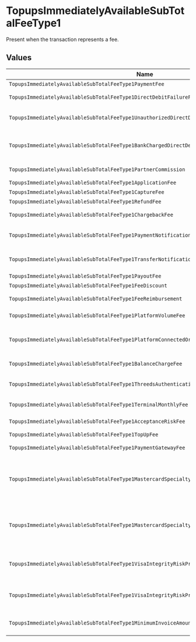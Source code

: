 # TopupsImmediatelyAvailableSubTotalFeeType1

Present when the transaction represents a fee.


## Values

| Name                                                                                          | Value                                                                                         |
| --------------------------------------------------------------------------------------------- | --------------------------------------------------------------------------------------------- |
| `TopupsImmediatelyAvailableSubTotalFeeType1PaymentFee`                                        | payment-fee                                                                                   |
| `TopupsImmediatelyAvailableSubTotalFeeType1DirectDebitFailureFee`                             | direct-debit-failure-fee                                                                      |
| `TopupsImmediatelyAvailableSubTotalFeeType1UnauthorizedDirectDebitFee`                        | unauthorized-direct-debit-fee                                                                 |
| `TopupsImmediatelyAvailableSubTotalFeeType1BankChargedDirectDebitFailureFee`                  | bank-charged-direct-debit-failure-fee                                                         |
| `TopupsImmediatelyAvailableSubTotalFeeType1PartnerCommission`                                 | partner-commission                                                                            |
| `TopupsImmediatelyAvailableSubTotalFeeType1ApplicationFee`                                    | application-fee                                                                               |
| `TopupsImmediatelyAvailableSubTotalFeeType1CaptureFee`                                        | capture-fee                                                                                   |
| `TopupsImmediatelyAvailableSubTotalFeeType1RefundFee`                                         | refund-fee                                                                                    |
| `TopupsImmediatelyAvailableSubTotalFeeType1ChargebackFee`                                     | chargeback-fee                                                                                |
| `TopupsImmediatelyAvailableSubTotalFeeType1PaymentNotificationFee`                            | payment-notification-fee                                                                      |
| `TopupsImmediatelyAvailableSubTotalFeeType1TransferNotificationFee`                           | transfer-notification-fee                                                                     |
| `TopupsImmediatelyAvailableSubTotalFeeType1PayoutFee`                                         | payout-fee                                                                                    |
| `TopupsImmediatelyAvailableSubTotalFeeType1FeeDiscount`                                       | fee-discount                                                                                  |
| `TopupsImmediatelyAvailableSubTotalFeeType1FeeReimbursement`                                  | fee-reimbursement                                                                             |
| `TopupsImmediatelyAvailableSubTotalFeeType1PlatformVolumeFee`                                 | platform-volume-fee                                                                           |
| `TopupsImmediatelyAvailableSubTotalFeeType1PlatformConnectedOrganizationsFee`                 | platform-connected-organizations-fee                                                          |
| `TopupsImmediatelyAvailableSubTotalFeeType1BalanceChargeFee`                                  | balance-charge-fee                                                                            |
| `TopupsImmediatelyAvailableSubTotalFeeType1ThreedsAuthenticationAttemptFee`                   | 3ds-authentication-attempt-fee                                                                |
| `TopupsImmediatelyAvailableSubTotalFeeType1TerminalMonthlyFee`                                | terminal-monthly-fee                                                                          |
| `TopupsImmediatelyAvailableSubTotalFeeType1AcceptanceRiskFee`                                 | acceptance-risk-fee                                                                           |
| `TopupsImmediatelyAvailableSubTotalFeeType1TopUpFee`                                          | top-up-fee                                                                                    |
| `TopupsImmediatelyAvailableSubTotalFeeType1PaymentGatewayFee`                                 | payment-gateway-fee                                                                           |
| `TopupsImmediatelyAvailableSubTotalFeeType1MastercardSpecialtyMerchantProgramProcessingFee`   | mastercard-specialty-merchant-program-processing-fee                                          |
| `TopupsImmediatelyAvailableSubTotalFeeType1MastercardSpecialtyMerchantProgramRegistrationFee` | mastercard-specialty-merchant-program-registration-fee                                        |
| `TopupsImmediatelyAvailableSubTotalFeeType1VisaIntegrityRiskProgramProcessingFee`             | visa-integrity-risk-program-processing-fee                                                    |
| `TopupsImmediatelyAvailableSubTotalFeeType1VisaIntegrityRiskProgramRegistrationFee`           | visa-integrity-risk-program-registration-fee                                                  |
| `TopupsImmediatelyAvailableSubTotalFeeType1MinimumInvoiceAmountFee`                           | minimum-invoice-amount-fee                                                                    |
